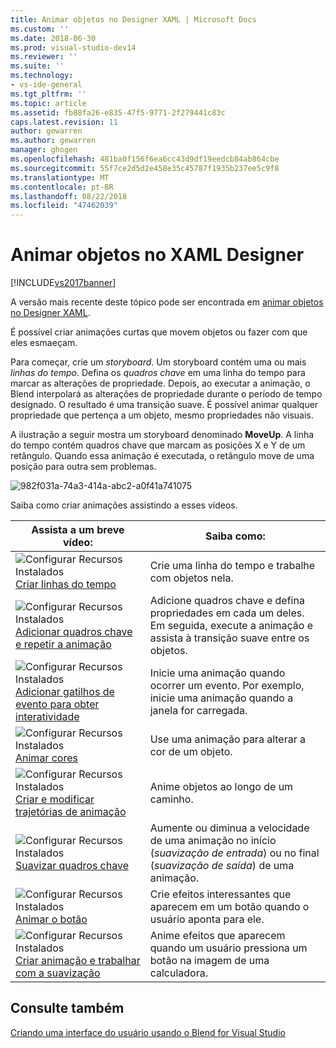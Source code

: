 ```yaml
---
title: Animar objetos no Designer XAML | Microsoft Docs
ms.custom: ''
ms.date: 2018-06-30
ms.prod: visual-studio-dev14
ms.reviewer: ''
ms.suite: ''
ms.technology:
- vs-ide-general
ms.tgt_pltfrm: ''
ms.topic: article
ms.assetid: fb88fa26-e835-47f5-9771-2f279441c83c
caps.latest.revision: 11
author: gewarren
ms.author: gewarren
manager: ghogen
ms.openlocfilehash: 481ba0f156f6ea6cc43d9df19eedcb84ab864cbe
ms.sourcegitcommit: 55f7ce2d5d2e458e35c45787f1935b237ee5c9f8
ms.translationtype: MT
ms.contentlocale: pt-BR
ms.lasthandoff: 08/22/2018
ms.locfileid: "47462039"
---
```

# <a name="animate-objects-in-xaml-designer"></a>Animar objetos no XAML Designer
[!INCLUDE[vs2017banner](../includes/vs2017banner.md)]

A versão mais recente deste tópico pode ser encontrada em [animar objetos no Designer XAML](https://docs.microsoft.com/visualstudio/designers/animate-objects-in-xaml-designer).  
  
É possível criar animações curtas que movem objetos ou fazer com que eles esmaeçam.  
  
 Para começar, crie um *storyboard*. Um storyboard contém uma ou mais *linhas do tempo*. Defina os *quadros chave* em uma linha do tempo para marcar as alterações de propriedade. Depois, ao executar a animação, o Blend interpolará as alterações de propriedade durante o período de tempo designado. O resultado é uma transição suave. É possível animar qualquer propriedade que pertença a um objeto, mesmo propriedades não visuais.  
  
 A ilustração a seguir mostra um storyboard denominado **MoveUp**. A linha do tempo contém quadros chave que marcam as posições X e Y de um retângulo. Quando essa animação é executada, o retângulo move de uma posição para outra sem problemas.  
  
 ![](../designers/media/982f031a-74a3-414a-abc2-a0f41a741075.png "982f031a-74a3-414a-abc2-a0f41a741075")  
  
 Saiba como criar animações assistindo a esses vídeos.  
  
|Assista a um breve vídeo:|Saiba como:|  
|--------------------------|-------------------|  
|![Configurar Recursos Instalados](../designers/media/bldadminconsoleinitialconfigicon.PNG "BldAdminConsoleInitialConfigIcon")[Criar linhas do tempo](http://www.popscreen.com/v/6A4eF/Microsoft-Expression-Blend-Creating-Timelines)|Crie uma linha do tempo e trabalhe com objetos nela.|  
|![Configurar Recursos Instalados](../designers/media/bldadminconsoleinitialconfigicon.PNG "BldAdminConsoleInitialConfigIcon") [Adicionar quadros chave e repetir a animação](http://www.popscreen.com/v/6A4fi/Microsoft-Expression-Blend-Adding-Keyframes-and-Repeating-an-Animation)|Adicione quadros chave e defina propriedades em cada um deles. Em seguida, execute a animação e assista à transição suave entre os objetos.|  
|![Configurar Recursos Instalados](../designers/media/bldadminconsoleinitialconfigicon.PNG "BldAdminConsoleInitialConfigIcon") [Adicionar gatilhos de evento para obter interatividade](http://www.popscreen.com/v/6A4e4/Microsoft-Expression-Blend-Adding-Event-Triggers-for-Interactivity)|Inicie uma animação quando ocorrer um evento. Por exemplo, inicie uma animação quando a janela for carregada.|  
|![Configurar Recursos Instalados](../designers/media/bldadminconsoleinitialconfigicon.PNG "BldAdminConsoleInitialConfigIcon")[Animar cores](http://www.popscreen.com/v/6A4gv/Microsoft-Expression-Blend-Animating-Colors)|Use uma animação para alterar a cor de um objeto.|  
|![Configurar Recursos Instalados](../designers/media/bldadminconsoleinitialconfigicon.PNG "BldAdminConsoleInitialConfigIcon")[Criar e modificar trajetórias de animação](http://www.popscreen.com/v/6A4fX/Microsoft-Expression-Blend-Creating-and-Modifying-Motion-Paths)|Anime objetos ao longo de um caminho.|  
|![Configurar Recursos Instalados](../designers/media/bldadminconsoleinitialconfigicon.PNG "BldAdminConsoleInitialConfigIcon")[Suavizar quadros chave](http://www.popscreen.com/v/6A4dM/Microsoft-Expression-Blend-Easing-Keyframes)|Aumente ou diminua a velocidade de uma animação no início (*suavização de entrada*) ou no final (*suavização de saída*) de uma animação.|  
|![Configurar Recursos Instalados](../designers/media/bldadminconsoleinitialconfigicon.PNG "BldAdminConsoleInitialConfigIcon")[Animar o botão](http://www.popscreen.com/v/6A4fK/Microsoft-Expression-Blend-Animating-a-Button)|Crie efeitos interessantes que aparecem em um botão quando o usuário aponta para ele.|  
|![Configurar Recursos Instalados](../designers/media/bldadminconsoleinitialconfigicon.PNG "BldAdminConsoleInitialConfigIcon")[Criar animação e trabalhar com a suavização](https://www.youtube.com/watch?v=mAJXYrwxGYo)|Anime efeitos que aparecem quando um usuário pressiona um botão na imagem de uma calculadora.|  
  
## <a name="see-also"></a>Consulte também  
 [Criando uma interface do usuário usando o Blend for Visual Studio](../designers/creating-a-ui-by-using-blend-for-visual-studio.md)



